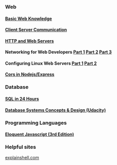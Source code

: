 ### Web
#### [Basic Web Knowledge](/basic-web-knowlege.md)
#### [Client Server Communication](/Client-Server-Communnication.md)
#### [HTTP and Web Servers](/HTTP-and-Web-Servers.md)
#### Networking for Web Developers [Part 1](/Networking-for-Web-Developer-Part1.md) [Part 2](/Networking-for-Web-Developer-Part2.md) [Part 3](/Networking-for-Web-Developer-Part3.md)
#### Configuring Linux Web Servers [Part 1](/Configuring-Linux-Web-Servers-part1.md) [Part 2](/Configuring-Linux-Web-Servers-part2.md)
#### [Cors in Nodejs/Express](/Cors-in-Express.md)

### Database

#### [SQL in 24 Hours](https://docs.google.com/document/d/1IlxwsAVQSm3hUI7OtbXHhPY0Y0Abot94-N7g32kpJtc/edit?usp=sharing)
#### [Database Systems Concepts & Design (Udacity)](https://docs.google.com/document/d/1ova5842pa6AbyCJpEIKeeTi9QXkImOGeoPY6J6ZsUCs/edit?usp=sharing)

### Programming Languages
#### [Eloquent Javascript (3rd Edition)](https://docs.google.com/document/d/1ZU5A8xfihScfoau0FNzTwyubJY_BC38fkhAYDrjrf8o/edit?usp=sharing)

### Helpful sites
[explainshell.com](https://explainshell.com/)